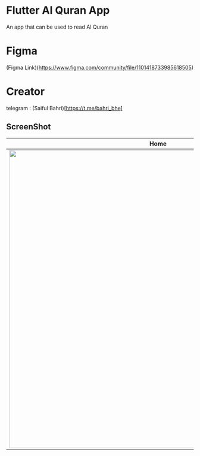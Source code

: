 # Flutter Al Quran App

An app that can be used to read Al Quran

# Figma

(Figma Link)(https://www.figma.com/community/file/1101418733985618505) 

# Creator
telegram : 
(Saiful Bahri)[https://t.me/bahri_bhe]


## ScreenShot

| Home           |
|------------------------|
| <img src="image1.png" width="800"/>|



